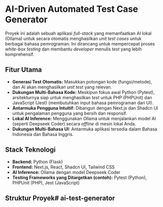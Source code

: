 # AI-Driven Automated Test Case Generator

Proyek ini adalah sebuah aplikasi *full-stack* yang memanfaatkan AI lokal (Ollama) untuk secara otomatis menghasilkan *unit test cases* untuk berbagai bahasa pemrograman. Ini dirancang untuk mempercepat proses *white-box testing* dan membantu *developer* menulis *test* yang lebih komprehensif.

## Fitur Utama

* **Generasi Test Otomatis:** Masukkan potongan kode (fungsi/metode), dan AI akan menghasilkan *unit test* yang relevan.
* **Dukungan Multi-Bahasa Kode:** Meskipun fokus awal Python (Pytest), arsitekturnya siap untuk menghasilkan *test* untuk PHP (PHPUnit) dan JavaScript (Jest) (membutuhkan input bahasa pemrograman dari UI).
* **Antarmuka Pengguna Intuitif:** Dibangun dengan Next.js dan Shadcn UI untuk pengalaman pengguna yang bersih dan responsif.
* **Lokal AI Inference:** Menggunakan Ollama untuk menjalankan model AI (seperti Deepseek Coder) secara *offline* di mesin lokal Anda.
* **Dukungan Multi-Bahasa UI:** Antarmuka aplikasi tersedia dalam Bahasa Indonesia dan Bahasa Inggris.

## Stack Teknologi

* **Backend:** Python (Flask)
* **Frontend:** Next.js, React, Shadcn UI, Tailwind CSS
* **AI Inference:** Ollama dengan model Deepseek Coder
* **Testing Frameworks yang Ditargetkan (contoh):** Pytest (Python), PHPUnit (PHP), Jest (JavaScript)

## Struktur Proyek# ai-test-generator
